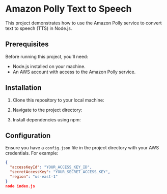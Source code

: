 # Amazon Polly Text to Speech

This project demonstrates how to use the Amazon Polly service to convert text to speech (TTS) in Node.js.

## Prerequisites

Before running this project, you'll need:

- Node.js installed on your machine.
- An AWS account with access to the Amazon Polly service.

## Installation

1. Clone this repository to your local machine:


2. Navigate to the project directory:


3. Install dependencies using npm:


## Configuration

Ensure you have a `config.json` file in the project directory with your AWS credentials. For example:

```json
{
  "accessKeyId": "YOUR_ACCESS_KEY_ID",
  "secretAccessKey": "YOUR_SECRET_ACCESS_KEY",
  "region": "us-east-1"
}
node index.js
